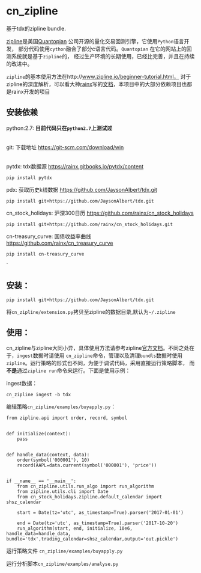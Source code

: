 # cn_zipline
基于tdx的zipline bundle.

[zipline](http://zipline.io/)是美国[Quantopian](https://quantopian.com/) 公司开源的量化交易回测引擎，它使用`Python`语言开发，
部分代码使用`cython`融合了部分c语言代码。`Quantopian` 在它的网站上的回测系统就是基于`zipline`的，
经过生产环境的长期使用，已经比完善，并且在持续的改进中。

`zipline`的基本使用方法在http://www.zipline.io/beginner-tutorial.html， 对于zipline的深度解析，可以看大神[rainx](https://github.com/rainx)写的[文档](https://www.gitbook.com/book/rainx/-zipline/details)，本项目中的大部分依赖项目也都是rainx开发的项目

## 安装依赖
python:2.7: **目前代码只在`python2.7`上测试过**

\
git: 下载地址 https://git-scm.com/download/win

\
pytdx: tdx数据源 https://rainx.gitbooks.io/pytdx/content

    pip install pytdx

pdx: 获取历史k线数据 https://github.com/JaysonAlbert/tdx.git

    pip install git+https://github.com/JaysonAlbert/tdx.git
      
cn_stock_holidays: 沪深300日历 https://github.com/rainx/cn_stock_holidays
      
    pip install git+https://github.com/rainx/cn_stock_holidays.git
    
cn-treasury_curve: 国债收益率曲线 https://github.com/rainx/cn_treasury_curve

    pip install cn-treasury_curve
`
## 安装：

    pip install git+https://github.com/JaysonAlbert/tdx.git
    
将`cn_zipline/extension.py`拷贝至zipline的数据目录,默认为`~/.zipline`
    
    
## 使用：
cn_zipline与zipline大同小异，具体使用方法请参考zipline[官方文档](http://zipline.io/)。不同之处在于，`ingest`数据时请使用
`cn_zipline`命令，管理以及清理`bundls`数据时使用`zipline`。运行策略的形式也不同，为便于调试代码，采用直接运行策略脚本，
而**不是**通过`zipline run`命令来运行。下面是使用示例：

ingest数据：

    cn_zipline ingest -b tdx
    
编辑策略`cn_zipline/examples/buyapply.py`：

    from zipline.api import order, record, symbol


    def initialize(context):
        pass
    
    
    def handle_data(context, data):
        order(symbol('000001'), 10)
        record(AAPL=data.current(symbol('000001'), 'price'))
    
    
    if __name__ == '__main__':
        from cn_zipline.utils.run_algo import run_algorithm
        from zipline.utils.cli import Date
        from cn_stock_holidays.zipline.default_calendar import shsz_calendar
    
        start = Date(tz='utc', as_timestamp=True).parser('2017-01-01')
    
        end = Date(tz='utc', as_timestamp=True).parser('2017-10-20')
        run_algorithm(start, end, initialize, 10e6, handle_data=handle_data, bundle='tdx',trading_calendar=shsz_calendar,output='out.pickle')
       
运行策略文件 `cn_zipline/examples/buyapply.py`

运行分析脚本`cn_zipline/examples/analyse.py`
